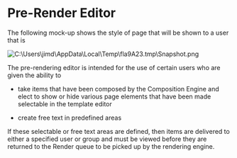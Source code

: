 # Pre-Render Editor
The following mock-up shows the style of page that will be shown to a user that
is

![C:\\Users\\jimd\\AppData\\Local\\Temp\\fla9A23.tmp\\Snapshot.png](media/b7e0aa289247b82347972f0ef7f5ab6b.png)

The pre-rendering editor is intended for the use of certain users who are given
the ability to

-   take items that have been composed by the Composition Engine and elect to
    show or hide various page elements that have been made selectable in the
    template editor

-   create free text in predefined areas

If these selectable or free text areas are defined, then items are delivered to
either a specified user or group and must be viewed before they are returned to
the Render queue to be picked up by the rendering engine.
